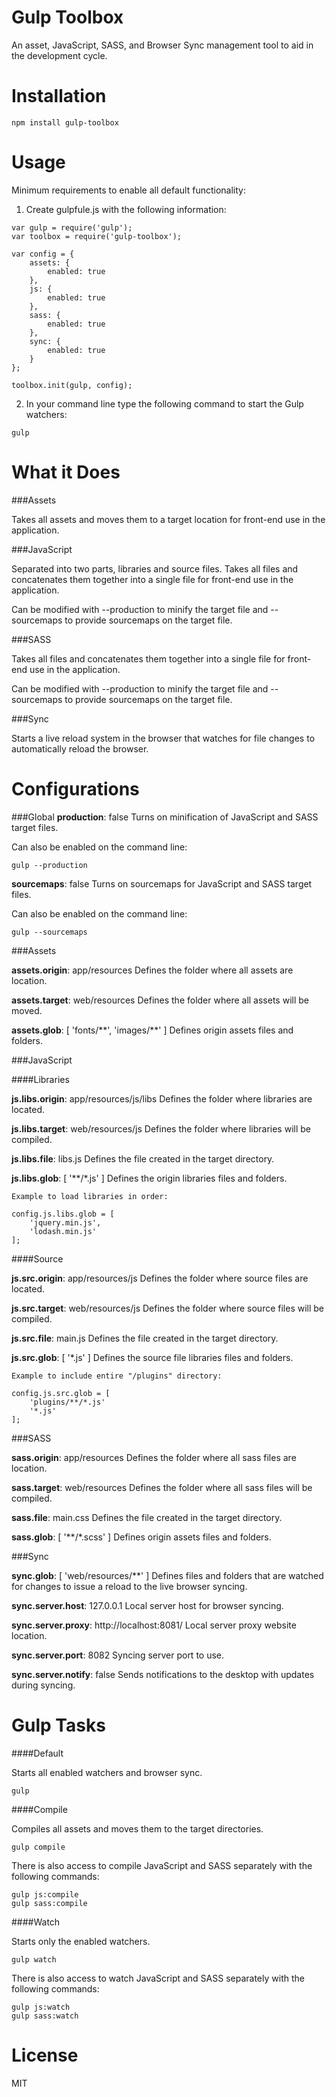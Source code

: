 Gulp Toolbox
============

An asset, JavaScript, SASS, and Browser Sync management tool to aid in the development cycle.

Installation
============

```
npm install gulp-toolbox
```

Usage
=====

Minimum requirements to enable all default functionality:

1. Create gulpfule.js with the following information:
```
var gulp = require('gulp');
var toolbox = require('gulp-toolbox');

var config = {
    assets: {
        enabled: true
    },
    js: {
        enabled: true
    },
    sass: {
        enabled: true
    },
    sync: {
        enabled: true
    }
};

toolbox.init(gulp, config);
```

2. In your command line type the following command to start the Gulp watchers:
```
gulp
```

What it Does
============

###Assets

Takes all assets and moves them to a target location for front-end use in the application.

###JavaScript

Separated into two parts, libraries and source files. Takes all files and concatenates them together into a single file for front-end use in the application.

Can be modified with --production to minify the target file and --sourcemaps to provide sourcemaps on the target file.

###SASS

Takes all files and concatenates them together into a single file for front-end use in the application.

Can be modified with --production to minify the target file and --sourcemaps to provide sourcemaps on the target file.

###Sync

Starts a live reload system in the browser that watches for file changes to automatically reload the browser.


Configurations
==============

###Global
**production**: false
Turns on minification of JavaScript and SASS target files.

Can also be enabled on the command line:

```
gulp --production
```

**sourcemaps**: false
Turns on sourcemaps for JavaScript and SASS target files.

Can also be enabled on the command line:

```
gulp --sourcemaps
```

###Assets

**assets.origin**: app/resources
Defines the folder where all assets are location.

**assets.target**: web/resources
Defines the folder where all assets will be moved.

**assets.glob**: [ 'fonts/\*\*', 'images/\*\*' ]
Defines origin assets files and folders.

###JavaScript

####Libraries

**js.libs.origin**: app/resources/js/libs
Defines the folder where libraries are located.

**js.libs.target**: web/resources/js
Defines the folder where libraries will be compiled.

**js.libs.file**: libs.js
Defines the file created in the target directory.

**js.libs.glob**: [ '\*\*/\*.js' ]
Defines the origin libraries files and folders.

```
Example to load libraries in order:

config.js.libs.glob = [
    'jquery.min.js',
    'lodash.min.js'
];
```

####Source

**js.src.origin**: app/resources/js
Defines the folder where source files are located.

**js.src.target**: web/resources/js
Defines the folder where source files will be compiled.

**js.src.file**: main.js
Defines the file created in the target directory.

**js.src.glob**: [ '\*.js' ]
Defines the source file libraries files and folders.

```
Example to include entire "/plugins" directory:

config.js.src.glob = [
    'plugins/**/*.js'
    '*.js'
];
```

###SASS

**sass.origin**: app/resources
Defines the folder where all sass files are location.

**sass.target**: web/resources
Defines the folder where all sass files will be compiled.

**sass.file**: main.css
Defines the file created in the target directory.

**sass.glob**: [ '\*\*/\*.scss' ]
Defines origin assets files and folders.

###Sync

**sync.glob**: [ 'web/resources/**' ]
Defines files and folders that are watched for changes to issue a reload to the live browser syncing.

**sync.server.host**: 127.0.0.1
Local server host for browser syncing.

**sync.server.proxy**: http://localhost:8081/
Local server proxy website location.

**sync.server.port**: 8082
Syncing server port to use.

**sync.server.notify**: false
Sends notifications to the desktop with updates during syncing.

Gulp Tasks
==========

####Default

Starts all enabled watchers and browser sync.

```
gulp
```

####Compile

Compiles all assets and moves them to the target directories.

```
gulp compile
```

There is also access to compile JavaScript and SASS separately with the following commands:

```
gulp js:compile
gulp sass:compile
```

####Watch

Starts only the enabled watchers.

```
gulp watch
```

There is also access to watch JavaScript and SASS separately with the following commands:

```
gulp js:watch
gulp sass:watch
```

License
========

MIT
